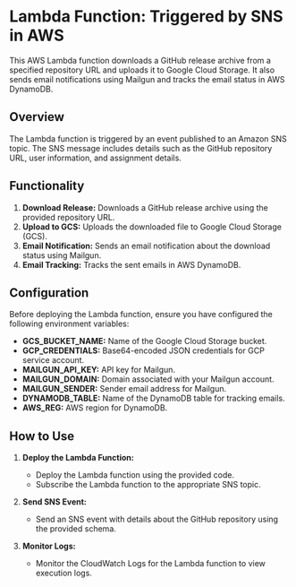 # Lambda Function: Triggered by SNS in AWS

This AWS Lambda function downloads a GitHub release archive from a specified repository URL and uploads it to Google Cloud Storage. It also sends email notifications using Mailgun and tracks the email status in AWS DynamoDB.

## Overview

The Lambda function is triggered by an event published to an Amazon SNS topic. The SNS message includes details such as the GitHub repository URL, user information, and assignment details.

## Functionality

1. **Download Release:** Downloads a GitHub release archive using the provided repository URL.
2. **Upload to GCS:** Uploads the downloaded file to Google Cloud Storage (GCS).
3. **Email Notification:** Sends an email notification about the download status using Mailgun.
4. **Email Tracking:** Tracks the sent emails in AWS DynamoDB.

## Configuration

Before deploying the Lambda function, ensure you have configured the following environment variables:

- **GCS_BUCKET_NAME:** Name of the Google Cloud Storage bucket.
- **GCP_CREDENTIALS:** Base64-encoded JSON credentials for GCP service account.
- **MAILGUN_API_KEY:** API key for Mailgun.
- **MAILGUN_DOMAIN:** Domain associated with your Mailgun account.
- **MAILGUN_SENDER:** Sender email address for Mailgun.
- **DYNAMODB_TABLE:** Name of the DynamoDB table for tracking emails.
- **AWS_REG:** AWS region for DynamoDB.

## How to Use

1. **Deploy the Lambda Function:**
   - Deploy the Lambda function using the provided code.
   - Subscribe the Lambda function to the appropriate SNS topic.

2. **Send SNS Event:**
   - Send an SNS event with details about the GitHub repository using the provided schema.

3. **Monitor Logs:**
   - Monitor the CloudWatch Logs for the Lambda function to view execution logs.
